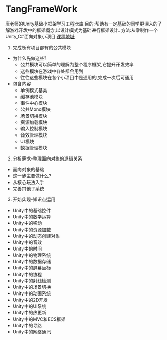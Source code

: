 # TangFrameWork
唐老师的Unity基础小框架学习工程仓库
目的:帮助有一定基础的同学更深入的了解游戏开发中的框架概念,以设计模式为基础进行框架设计.
方法:从零制作一个Unity_C#面向对象小项目
[课程地址](https://www.taikr.com/course/1100)

1. 完成所有项目都有的公共模块
- 为什么先做这些?
   - 公共模块可以简单的理解为整个程序框架,它提升开发效率
   - 这些模块在游戏中各处都会用到
   - 往往这些模块在各个小项目中是通用的,完成一次后可通用
- 包含内容
   - 单例模式基类
   - 缓存池模块
   - 事件中心模块
   - 公共Mono模块
   - 场景切换模块
   - 资源加载模块
   - 输入控制模块
   - 音效管理模块
   - UI模块
   - 数据管理模块
2. 分析需求-整理面向对象的逻辑关系
- 面向对象的基础
- 这一步主要做什么?
- 从核心玩法入手
- 完善其他子系统
3. 开始实现-知识点运用
- Unity中的基础控件
- Unity中的数学运算
- Unity中的移动
- Unity中的资源加载
- Unity中的动态创建对象
- Unity中的音效
- Unity中的时间
- Unity中的物理系统
- Unity中的数据存储
- Unity中的屏幕坐标
- Unity中的协程
- Unity中的射线检测
- Unity中的场景切换
- Unity中的动画系统
- Unity中的2D开发
- Unity中的UI系统
- Unity中的热更新
- Unity中的MVC和ECS框架
- Unity中的寻路
- Unity中的网络通讯
